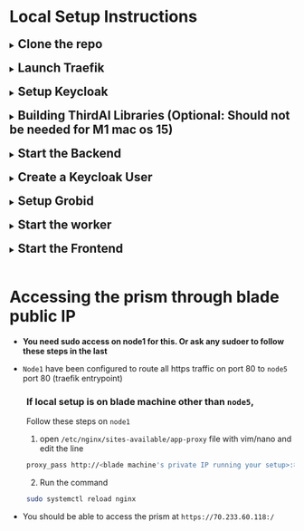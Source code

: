 # Local Setup Instructions

<details>
  <summary><h2 style="display: inline;">Clone the repo</h2></summary>
  <br>

  Run the commands
  ```bash
  git clone https://github.com/ThirdAILabs/PRISM
  cd PRISM
  ```
</details>
<br>
<details>
  <summary><h2 style="display: inline;">Launch Traefik</h2></summary>
  <br>

  Run the commands
  1. Install Traefik using Homebrew:
  ```bash
  brew install traefik
  ```

  2. Navigate to the local_setup folder in the PRISM repository and run:
  ```bash
  cd local_setup
  bash launch_traefik.sh
  ```
  **Note: Ignore the error about non-empty provider endpoint.**
</details>
<br>
<details>
  <summary><h2 style="display: inline;">Setup Keycloak</h2></summary>
  <br>

  1. Download Keycloak version 26.0.0 from the official GitHub repository using this link: [Download Keycloak 26.0.0](https://thirdai-corp-public.s3.us-east-2.amazonaws.com/keycloak/keycloak-26.0.0.zip).
  2. Extract the downloaded `keycloak-26.0.0.zip` file to a directory of your choice.
  3. After extraction, you should have a directory named `keycloak-26.0.0`.
  4. Open a terminal and navigate to the `keycloak-26.0.0` directory:

  ```bash
  cd keycloak-26.0.0/
  ```

  5. Start the Keycloak server in development mode with the following command:

  <details style="margin-left: 50px;">
    <summary>For local setup on mac</summary>
    
  ```bash
  bin/kc.sh start-dev --http-port=8180 --debug --bootstrap-admin-username temp_admin --bootstrap-admin-password password --hostname-strict false --proxy-headers forwarded --http-relative-path /keycloak
  ```
  </details>
  <details style="margin-left: 50px;">
    <summary>For local setup on blade</summary>
    
  ```bash
  bin/kc.sh start-dev --http-port=8180 --debug --bootstrap-admin-username temp_admin --bootstrap-admin-password password --hostname https://70.233.60.118/keycloak --hostname-admin https://70.233.60.118/keycloak  --hostname-backchannel-dynamic true  --http-relative-path /keycloak
  ```
  </details>
  
  6. To view the admin dashboard go to `localhost:8180` in your browser and login with the credentials `temp_admin` and `password`.
</details>
<br>
<details>
  <summary><h2 style="display: inline;">Building ThirdAI Libraries (Optional: Should not be needed for M1 mac os 15)</h2></summary>
  <br>

  The following is for building the thirdai libraries needed for the neural db and flash bindings. This is an optional step, the repo has libraries built for `m1 mac os 15` already in it.

  1. Clone Universe:
  ```bash
  git clone https://github.com/ThirdAILabs/Universe --recursive
  ```

  2. Navigate into universe:
  ```bash
  cd Universe
  ```

  3. Build the library:

    Note: you can just use `bin/build.py` without the license options if running locally, however this library will not have licensing so be very careful distributing these libraries.

  ```
  bin/build.py -f THIRDAI_BUILD_LICENSE THIRDAI_CHECK_LICENSE
  ```

  4. Copy the libraries below to `PRISM/prism/search/lib/linux_x64` if building on linux or `PRISM/prism/search/lib/macos_arm64` if running on M1 mac (or other mac os as well but this is not tested yet). After this you should have a 4 `.a` libraries in the directory. See the current `search/lib/macos_arm64` as an example of what it should look like.

    Note: if you build Universe without the licensing flags you will not have the `libcryptopp.a` library. You can skip this. In `PRISM/prism/search/search.go` on lines 3 & 4 you may have to delete the part that says `-lssl -lcrypto` on linux and `-L/opt/homebrew/Cellar/openssl@3/3.4.0/lib/ -lssl -lcrypto` for macos.

    - `Universe/build/libthirdai.a`
    - `Universe/build/deps/rocksdb/librocksdb.a`
    - `Universe/build/deps/utf8proc/libutf8proc.a`
    - `Universe/build/deps/cryptopp-cmake/cryptopp/libcryptopp.a`
</details>
<br>
<details>
  <summary><h2 style="display: inline;">Start the Backend</h2></summary>
  <br>

  Note: For macos the wheels assume that you have libomp installed in `/opt/homebrew/opt/libomp/lib/`, which should be the default if you install with homebrew. You will also need to have openssl3 installed at `/opt/homebrew/Cellar/openssl@3/3.4.0/lib/`. This should also be the default if you install with homebrew.

  Prism needs a database for working, create one if not already done.

  1. Connect with psql client
  ```bash
  psql -U <username> -d postgres
  ```
  2. Create database
  ```sql
  create database prism;
  ```
  3. Make a copy of `cmd/backend/config_tmp.yaml`.
  ```bash
  cp prism/cmd/backend/config_tmpl.yaml prism/cmd/backend/config.yaml
  ```
  4. Fill in the `config.yaml`

      a. If using the keycloak setup described above, configure the keycloak args in the config file based on your hosting environment:
  
  <details style="margin-left: 50px;">
    <summary>For local setup</summary>
    
```yaml
keycloak:
  keycloak_server_url: "http://localhost/keycloak"
  keycloak_admin_username: "temp_admin"
  keycloak_admin_password: "password"
  public_hostname: "http://localhost"
  private_hostname: "http://localhost"
  ssl_login: false
  verbose: false
```
  </details>
  <details style="margin-left: 50px;">
    <summary>For hosted setup (replace example.com with your domain or IP):</summary>
    
```yaml
keycloak:
  keycloak_server_url: "http://example.com/keycloak"
  keycloak_admin_username: "temp_admin"
  keycloak_admin_password: "password"
  public_hostname: "http://example.com"
  private_hostname: "http://example.com"
  ssl_login: false
  verbose: false
```
      
  </details>
  <br>
  <div style="margin-left: 40px;">
    b. <strong>Rest of the config</strong>
    
```yaml
postgres_uri: postgresql://<username>:<password>@<host | localhost>:<port | 5432>/prism
searchable_entities: <path to PRISM/data/searchable_entities.json>
ndb_license: "Bolt license key"
```
  </div>

5. Start the backend:

```bash
go run cmd/backend/main.go --config "./cmd/backend/config.yaml"
```
</details>
<br>

<details>
  <summary><h2 style="display: inline;">Create a Keycloak User</h2></summary>
  <br>

  1. Go to `localhost:8180/keycloak` and log in with the Keycloak admin credentials from step 6 of Keycloak setup.
  2. In the top left, select `prism-user` from the dropdown to change the realm.
  3. Click `Users` on the left-hand menu.
  4. Click `Add user`, fill in the username, email, First Name, Last Name fields, and click `Create` at the bottom.
  5. Go to the `Credentials` tab, click `Set password`, enter a password, and save it.
  6. In the `Details` tab, remove the `Update Password` requirement under `Required User Actions`.
  7. The username and password can now be used to log in as a user with Keycloak.

  <div style="margin-left: 20px;">

  ### **Adding an Admin User in the `prism-admin` Realm**

  Follow the same steps as above, but select the `prism-admin` realm instead of `prism-user`. Create an admin user with credentials that will be used in the Bash script.

  ## Running the License Automation Script

  1. Navigate to the directory where the script is stored:
  ```bash
  cd PRISM/local_setup
  ```

  2. Ensure you have `jq` installed:
  ```bash
  sudo apt install jq  # Ubuntu/Debian
  brew install jq      # macOS
  ```

  3. Run the script:
  ```bash
  ./create_license.sh
  ```

  The script will:

  - Fetch an admin access token from `prism-admin` realm and create a license.
  - Fetch a user access token from `prism-user` realm and activate the license for that user.
  - Print the activation response to confirm success.
  </div>
  
  </details>
<br>

<details>
<summary><h2 style="display: inline;">Setup Grobid</h2></summary>
  <br>

  Grobid can be set up on Blade server and can be accessed by forwarding the port.
  
  Run the command 
  ```bash
  docker run --rm --init --ulimit core=0 -p 8070:8070 grobid/grobid:0.8.0
  ```
  This will start Grobid on port `8070`.
</details>
<br>

<details>
  <summary><h2 style="display: inline;">Start the worker</h2></summary>
  <br>

  1. Make a copy of `cmd/worker/config_tmp.yaml` and fill in the fields.
  ```bash
  cp cmd/worker/config_tmpl.yaml cmd/worker/config.yaml
  ```

  2. update the worker config `cmd/worker/config.yaml`:
  ```yaml
# Uri for prism postgres db
postgres_uri: "postgresql://<username>:<password>@<host | localhost>:<port | 5432>/prism"

# Logfile for backend
logfile: "./worker.log"

# License for NDB
ndb_license: "bolt license key"

# Work dir for worker, will store ndbs and caches etc.
work_dir: "any empty directory"

# Path to load data to construct ndbs for author flaggers(update the following path from prism/data)
ndb_data:
  university: "<path to PRISM/data/university_webpages.json>"
  doc: "<path to PRISM/data/doc_and_press_releases.json>"
  aux: "<path to PRISM/data/auxiliary_webpages.json>"

# Endpoint for grobid
grobid_endpoint: "http://localhost:8070/" # for local setup
  ```

  3. Start the worker:

  ```bash
  go run cmd/worker/main.go --config "./cmd/worker/config.yaml"
  ```

</details>
<br>
<details>
  <summary><h2 style="display: inline;">Start the Frontend</h2></summary>
  <br>

  1. Navigate to the frontend folder:

  ```bash
  cd PRISM/frontend
  ```

  2. Create and configure the `.env` file:
  ```bash
  cp frontend/.env.example frontend/.env
  ```

  __Important Note__: Please ensure that you enter the URL values without quotes, no trailing spaces and remove any inline comments that might appear on the same line.

  - For local development:
    ```bash
    REACT_APP_API_URL=http://localhost
    REACT_APP_KEYCLOAK_URL=http://localhost/keycloak
    ```
  
  - For local development on blade:
    ```bash
    REACT_APP_API_URL=https://70.233.60.118
    REACT_APP_KEYCLOAK_URL=https://70.233.60.118/keycloak
    ```
    - Add the entry `WDS_SOCKET_PORT=0` in frontend/.env

  - For hosted setup (replace example.com with your domain or IP):
    ```bash
    REACT_APP_API_URL=http://example.com
    REACT_APP_KEYCLOAK_URL=http://example.com/keycloak
    ```

  3. Install dependencies:

  ```bash
  npm i
  ```

  4. Start the frontend development server:

  ```bash
  npm start
  ```

  The frontend will be accessible at `http://localhost` in your browser.
</details>
<br>

# Accessing the prism through blade public IP
- **You need sudo access on node1 for this. Or ask any sudoer to follow these steps in the last**

- `Node1` have been configured to route all https traffic on port 80 to `node5` port 80 (traefik entrypoint)
<div style="margin-left: 30px;">

  ### If local setup is on blade machine other than `node5`, 
  Follow these steps on `node1`

  1. open `/etc/nginx/sites-available/app-proxy` file with vim/nano and edit the line
  ```bash
  proxy_pass http://<blade machine's private IP running your setup>:80/;
  ``` 
  2. Run the command
  ```bash
  sudo systemctl reload nginx
  ```
</div>

- You should be able to access the prism at `https://70.233.60.118:/`

